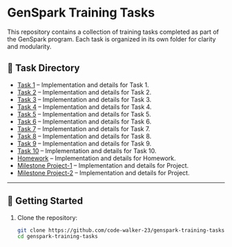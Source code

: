 # GenSpark Training Tasks

This repository contains a collection of training tasks completed as part of the GenSpark program. Each task is organized in its own folder for clarity and modularity.

## 📁 Task Directory

- [Task 1](https://github.com/code-walker-23/genspark-training-tasks/tree/main/task1) – Implementation and details for Task 1.
- [Task 2](https://github.com/code-walker-23/genspark-training-tasks/tree/main/task2) – Implementation and details for Task 2.
- [Task 3](https://github.com/code-walker-23/genspark-training-tasks/tree/main/task3) – Implementation and details for Task 3.
- [Task 4](https://github.com/code-walker-23/genspark-training-tasks/tree/main/task4) – Implementation and details for Task 4.
- [Task 5](https://github.com/code-walker-23/genspark-training-tasks/tree/main/task5) – Implementation and details for Task 5.
- [Task 6](https://github.com/code-walker-23/genspark-training-tasks/tree/main/task6) – Implementation and details for Task 6.
- [Task 7](https://github.com/code-walker-23/genspark-training-tasks/tree/main/task7) – Implementation and details for Task 7.
- [Task 8](https://github.com/code-walker-23/genspark-training-tasks/tree/main/task8) – Implementation and details for Task 8.
- [Task 9](https://github.com/code-walker-23/genspark-training-tasks/tree/main/task9) – Implementation and details for Task 9.
- [Task 10](https://github.com/code-walker-23/genspark-training-tasks/tree/main/task10) – Implementation and details for Task 10.
- [Homework](https://github.com/code-walker-23/genspark-training-tasks/tree/main/homework) – Implementation and details for Homework.
- [Milestone Project-1](https://github.com/code-walker-23/genspark-training-tasks/tree/main/milestone1) – Implementation and details for Project.
- [Milestone Project-2](https://github.com/code-walker-23/genspark-training-tasks/tree/main/milestone2) – Implementation and details for Project.

---

## 🚀 Getting Started

1. Clone the repository:

   ```bash
   git clone https://github.com/code-walker-23/genspark-training-tasks.git
   cd genspark-training-tasks
